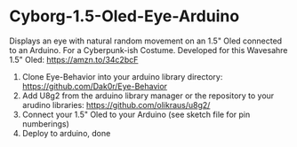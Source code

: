 # Cyborg-1.5-Oled-Eye-Arduino
Displays an eye with natural random movement on an 1.5" Oled connected to an Arduino. For a Cyberpunk-ish Costume.
Developed for this Wavesahre 1.5" Oled: https://amzn.to/34c2bcF

1. Clone Eye-Behavior into your arduino library directory: https://github.com/Dak0r/Eye-Behavior
2. Add U8g2 from the arduino library manager or the repository to your arudino libraries: https://github.com/olikraus/u8g2/
3. Connect your 1.5" Oled to your Arduino (see sketch file for pin numberings)
4. Deploy to arduino, done
